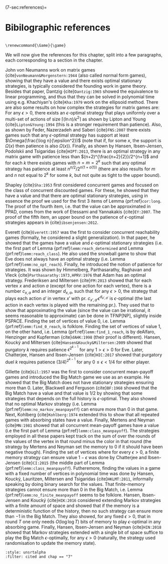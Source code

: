 (7-sec:references)=
# Bibilographic references

```{math}

\renewcommand{\Game}{\game}

```

We will now give the references for this chapter, split into a few paragraphs, each corresponding to a section in the chapter.

John von Neumanns work on matrix games {cite}`vonNeumann&Morgenstern:1944` (also called normal form games), showing that they have a value and there exists optimal stationary strategies, is typically considered the founding work in game theory. Besides that paper, Dantzig {cite}`Dantzig:1965` showed the equivalence to linear programming, and thus that they can be solved in polynomial time using e.g. Khachiyan's {cite}`Kha:1979` work on the ellipsoid method.
There are also some results on how complex the strategies for matrix games are: For any $\epsilon>0$, there exists an $\epsilon$-optimal strategy that plays uniformly over a multi-set of actions of size $\lceil (\ln n)/\epsilon^2\rceil$ as shown by Lipton and Young {cite}`Lipton&Young:1994` (this is a stronger requirement than patience).
Also, as shown by Feder, Nazerzadeh and Saberi {cite}`FNS:2007` there exists games such that any $\epsilon$-optimal strategy has support at least $\Omega(\frac{\log n}{\epsilon^2})$ (note that if, for some $x$, the support is $\Omega(x)$ then patience is also $\Omega(x)$).
Finally,  as shown by Hansen, Ibsen-Jensen, Podolskii and Tsigaridas {cite}`HIPT:2013`, there is an optimal strategy in any matrix game with patience less than $(n+2)^{\frac{n+2}{2}}/2^{n+1}$ and for each $k$ there exists games with $n=m=2^k$ such that any optimal strategy has patience at least $n^{n/2}/2^{n(1+o(1))}$ (there are also results for $m$ and $n$ not equal to $2^k$ for some $k$, but not quite as tight to the upper bound).

Shapley {cite}`Sha:1953` first considered concurrent games and focused on the class of concurrent discounted games. For these, he showed that they have a value and that there are optimal stationary strategies, using in essence the proof we used for the first 3 items of Lemma {prf:ref}`cor:long`.
The proof of the fourth item, i.e. that the value can be approximated in PPAD, comes from the work of Etessami  and Yannakakis {cite}`EY:2007`. The proof of the fifth item, an upper bound on the patience of $\epsilon$-optimal strategies appears in {cite}`ibsenjensen:2012`.

Everett {cite}`Everett:1957` was the first to consider concurrent reachability games (formally, he considered a slight generalization).
In that paper, he showed that the games have a value and $\epsilon$-optimal stationary strategies (i.e. the first part of Lemma {prf:ref}`lemm:reach_determined` and Lemma {prf:ref}`lemm:reach_class`). He also used the snowball game to show that Eve does not always have an optimal strategy (i.e. Lemma {prf:ref}`lemm:no_opt_reach`).
Finally, he introduced the notion of patience for strategies.
It was shown by Himmelberg, Parthasarathy, Raghavan and Vleck {cite}`Parthasarathy:1973,HPRV:1976` that Adam has an optimal strategy.
Frederiksen and Miltersen {cite}`FM:2013` showed that for each vertex $x$ and action $a$ (except for one action for each vertex), there is a number $c_{x,a}$ and an integer $d_{x,a}$, such that 
for any $\epsilon>0$, the strategy that plays each action $a'$ in vertex $x'$ with pr. $c_{x',a'} \epsilon^{d_{x',a'}}$ is $\epsilon$-optimal (the last action in each vertex is played with the remaining pr.).
They used that to show that approximating the value (since the value can be irrational, it seems reasonable to approximate) can be done in TFNP[NP], slightly inside PSPACE.
Finding the set of vertices of value 0, i.e. Lemma {prf:ref}`lemm:find_0_reach`, is folklore.
Finding the set of vertices of value 1, on the other hand, i.e. Lemma {prf:ref}`lemm:find_1_reach`, is by deAlfaro, Henzinger and Kupferman {cite}`dAHK:1998` (their proof is different).
Hansen, Kouck&yacute; and Miltersen {cite}`Hansen&Koucky&Miltersen:2009` showed that purgatory $k$ requires patience $\epsilon^{2^{k-1}}$ for any $1>\epsilon>0$ for Eve. 
Later, Chatterjee, Hansen and Ibsen-Jensen {cite}`HIC:2017` showed that purgatory duel $k$ requires patience $(3/4)^{2^{k-1}}$ for any $0\leq \epsilon<1/4$ for either player.

Gillette {cite}`Gil:1957` was the first to consider concurrent mean-payoff games and introduced the Big Match game we use as an example. He showed that the Big Match does not have stationary strategies ensuring more than $0$. 
Later, Blackwell and Ferguson {cite}`BF:1968` showed that the Big Match have a value and that value is $1/2$ by showing that some strategies that depends on the full history is $\epsilon$-optimal. They also showed that no optimal Markov strategy (i.e. Lemma {prf:ref}`lemm:no_markov_meanpayoff`) can ensure more than $0$ in that game.
Next, Kohlberg {cite}`Kohlberg:1974` extended this to show that all repeated games with absorbing states have a value.
Finally, Mertens and Neyman {cite}`MN:1981` showed that all concurrent mean-payoff games have a value (i.e the first part of Lemma {prf:ref}`lemm:class_meanpayoff`).
The strategies employed in all these papers kept track on the sum of over the rounds of the values of the vertex in that round minus the color in that round (the strategy by Mertens and Neyman set the memory to 0 if it should have been negative though).
Finding the set of vertices where for every $\epsilon>0$, a finite memory strategy can ensure value $1-\epsilon$ was done by Chatterjee and Ibsen-Jensen {cite}`CI:2015` (the middle part of Lemma {prf:ref}`lemm:class_meanpayoff`).
Futheremore, finding the values in a game with a fixed number of vertices in polynomial time was done by Hansen, Kouck&yacute;, Lauritzen, Miltersen and Tsigaridas {cite}`HKLMT:2011`, informally speaking by doing binary search for the values.
That finite-memory strategies cannot ensure more than $0$ in the Big Match, i.e. Lemma {prf:ref}`lemm:no_finite_meanpayoff` seems to be folklore.
Hansen, Ibsen-Jensen and Kouck&yacute; {cite}`HIK:2016` considered extending Markov strategies with a finite amount of space and showed that if the memory is a deterministic function of the history, then no such strategy can ensure more than $-1$ in the Big Match. They also showed, for any fixed $\epsilon>0$, that in round $T$ one only needs $O(\log \log T)$ bits of memory to play $\epsilon$-optimal in any absorbing game.
Finally, Hansen, Ibsen-Jensen and Neyman {cite}`HIN:2018` showed that Markov strategies extended with a single bit of space suffice to play the Big Match $\epsilon$-optimally, for any $\epsilon>0$ (naturally, the strategy used randomisation to update the memory state).

```{bibliography}
:style: unsrtalpha
:filter: cited and chap == "7"
```
